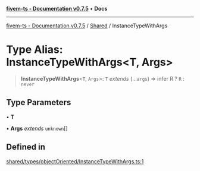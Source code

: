 [**fivem-ts - Documentation v0.7.5**](../../../README.md) • **Docs**

***

[fivem-ts - Documentation v0.7.5](../../../README.md) / [Shared](../README.md) / InstanceTypeWithArgs

# Type Alias: InstanceTypeWithArgs\<T, Args\>

> **InstanceTypeWithArgs**\<`T`, `Args`\>: `T` *extends* (...`args`) => infer R ? `R` : `never`

## Type Parameters

• **T**

• **Args** *extends* `unknown`[]

## Defined in

[shared/types/objectOriented/InstanceTypeWithArgs.ts:1](https://github.com/Purpose-Dev/fivem-ts/blob/main/src/shared/types/objectOriented/InstanceTypeWithArgs.ts#L1)
